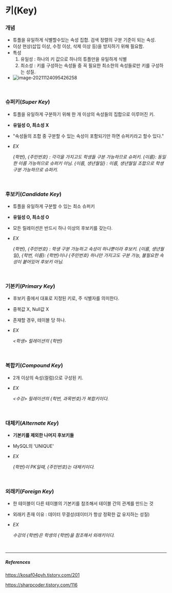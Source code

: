 # 키(Key)

### 개념

- 튜플을 유일하게 식별할수있는 속성 집합. 검색 정렬의 구분 기준이 되는 속성.
- 이상 현상(삽입 이상, 수정 이상, 삭제 이상 등)을 방지하기 위해 필요함.
- 특성
  1. 유일성 : 하나의 키 값으로 하나의 튜플만을 유일하게 식별
  2. 최소성 : 키를 구성하는 속성들 중 꼭 필요한 최소한의 속성들로만 키를 구성하는 성질.
- ![image-20211124095426258](C:\Users\YijinKim\AppData\Roaming\Typora\typora-user-images\image-20211124095426258.png)

<br/>



### 슈퍼키(*Super Key*)

- 튜플을 유일하게 구분하기 위해 한 개 이상의 속성들의 집합으로 이루어진 키. 

- **유일성 O, 최소성 X**

- "속성들의 조합 중 구분할 수 있는 속성이 포함되기만 하면 슈퍼키라고 할수 있다."

- *EX*

  *{학번}, {주민번호} : 각각을 가지고도 학생들 구분 가능하므로 슈퍼키.*
  *{이름}: 동일한 이름 가능하므로 슈퍼키 아님.*
  *{이름, 생년월일} : 이름, 생년월일 조합으로 학생 구분 가능하므로 슈퍼키.*

<br/>

### 후보키(*Candidate Key*)

- 튜플을 유일하게 구분할 수 있는 최소 슈퍼키

- **유일성 O, 최소성 O**

- 모든 릴레이션은 반드시 하나 이상의 후보키를 갖는다.

- *EX*

  *{학번}, {주민번호} : 학생 구분 가능하고 속성이 하나뿐이라 후보키.*
  *{이름, 생년월일}, {학번, 이름}: {학번}이나 {주민번호} 하나만 가지고도 구분 가능, 불필요한 속성이 붙어있어 후보키 아님.*

  

  

<br/>

### 기본키(*Primary Key*)

- 후보키 중에서 대표로 지정된 키로, 주 식별자를 의미한다.

- 중복값 X, Null값 X

- 존재할 경우, 테이블 당 하나.

- *EX*

  *<학생> 릴레이션의 {학번}*

<br/>

### 복합키(*Compound Key*)

- 2개 이상의 속성(컬럼)으로 구성된 키.

- *EX*

  *<수강> 릴레이션의 {학번, 과목번호}가 복합키이다.*

<br/>



### 대체키(*Alternate Key*)

- **기본키를 제외한 나머지 후보키들**

- MySQL의 'UNIQUE'

- *EX*

  *{학번}이 PK일때, {주민번호}는 대체키이다.*

<br/>

### 외래키(*Foreign Key*)

- 한 테이블이 다른 테이블의 기본키를 참조해서 테이블 간의 관계를 만드는 것

- 외래키 존재 이유 : 데이터 무결성(데이터가 항상 정확한 값 유지하는 성질)

- *EX*

  *수강의 {학번}은 학생의 {학번}을 참조해서  외래키이다.*

<br/>



---------

##### References

https://kosaf04pyh.tistory.com/201

https://sharpcoder.tistory.com/116

